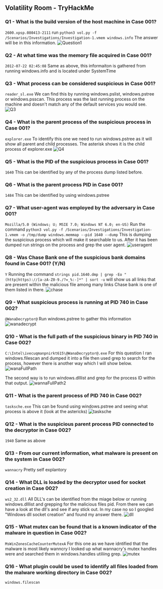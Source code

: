 ## Volatility Room - TryHackMe ###

### Q1 - What is the build version of the host machine in Case 001? ###
```2600.xpsp.080413-2111``` run ```python3 vol.py -f /Scenarios/Investigations/Investigation-1.vmem windows.info``` The answer will be in this information.
![Question1](https://user-images.githubusercontent.com/18509521/211746435-9eceb97b-7144-498b-8771-59b91a7d3ba2.png)

### Q2 - At what time was the memory file acquired in Case 001? ###
```2012-07-22 02:45:08``` Same as above, this informaiton is gathered from running windows.info and is located under SystemTime

### Q3 - What process can be considered suspicious in Case 001? ###
```reader_sl.exe``` We can find this by running windows.pslist, windows.pstree or windows.psscan. This process was the last running process on the machine and doesn't match any of the default services you would see.
![Q3](https://user-images.githubusercontent.com/18509521/211747946-a5dbff01-ad7d-495d-a873-fa9167b11d97.png)

### Q4 - What is the parent process of the suspicious process in Case 001? ###
```explorer.exe``` To identify this one we need to run windows.pstree as it will show all parent and child processes. The asterisk shows it is the child process of explorer.exe
![Q4](https://user-images.githubusercontent.com/18509521/211748355-5b01f338-5561-40fe-baf6-aa50bbcaafbd.png)

### Q5 - What is the PID of the suspicious process in Case 001? ###
```1640``` This can be identified by any of the process dump listed before.

### Q6 - What is the parent process PID in Case 001? ###
```1484``` This can be identified by using windows.pstree

### Q7 - What user-agent was employed by the adversary in Case 001? ###
```Mozilla/5.0 (Windows; U; MSIE 7.0; Windows NT 6.0; en-US)``` Run the command ```python3 vol.py -f /Scenarios/Investigations/Investigation-1.vmem -o /tmp/dump windows.memmap --pid 1640 --dump``` This is dumping the suspicious process which will make it searchable to us. After it has been dumped run strings on the process and grep the user agent.
![useragent](https://user-images.githubusercontent.com/18509521/211750739-567803cc-db05-4141-aaec-9e7ae1c76995.png)

### Q8 - Was Chase Bank one of the suspicious bank domains found in Case 001? (Y/N) ###
```Y``` Running the command ```strings pid.1640.dmp | grep -Eo "(http|https)://[a-zA-Z0-9./?=_%:-]*" | sort -u``` will show us all links that are present within the malicious file among many links Chase bank is one of them listed in there.
![chase](https://user-images.githubusercontent.com/18509521/211751566-d02b289a-834c-4698-a677-ca26f57ef9a4.png)

### Q9 - What suspicious process is running at PID 740 in Case 002? ###
```@WanaDecryptor@``` Run windows.pstree to gather this information
![wanadecrypt](https://user-images.githubusercontent.com/18509521/211752212-c12bcbcd-b0c5-43a6-95e1-b2f027b85bba.png)

### Q10 - What is the full path of the suspicious binary in PID 740 in Case 002? ###
```C:\Intel\ivecuqmanpnirkt615\@WanaDecryptor@.exe``` For this question I ran windows.filescan and dumped it into a file then used grep to search for the process, however there is another way which I will show below.
![wanaFullPath](https://user-images.githubusercontent.com/18509521/211753742-559c1d9f-ebc8-4b6f-abc1-0f1626f993b4.png)

The second way is to run windows.dlllist and grep for the process ID within that output.
![wannaFullPath2](https://user-images.githubusercontent.com/18509521/211753860-5bd58f09-ce95-4593-8486-f62e0bcd7736.png)

### Q11 - What is the parent process of PID 740 in Case 002? ###
```tasksche.exe``` This can be found using windows.pstree and seeing what process is above it (look at the astericks)
![tasksche](https://user-images.githubusercontent.com/18509521/211754258-46cb31ca-4f45-445c-8188-c2efbf633da9.png)

### Q12 - What is the suspicious parent process PID connected to the decryptor in Case 002? ###
```1940``` Same as above

### Q13 - From our current information, what malware is present on the system in Case 002? ###
```wannacry``` Pretty self explantory

### Q14 - What DLL is loaded by the decryptor used for socket creation in Case 002? ###
```ws2_32.dll``` All DLL's can be identified from the miage below or running windows.dlllist and grepping for the malicious files pid. From there we can have a look at the dll's and see if any stick out. In my case no so I googled "Windows dll socket creation" and found my answer there.
![dll](https://user-images.githubusercontent.com/18509521/211755949-5a3ae4c8-dc8f-4946-a5f3-7b069efda610.png)

### Q15 - What mutex can be found that is a known indicator of the malware in question in Case 002? ###
```MsWinZonesCacheCounterMutexA``` For this one as we have idntified that the malware is most likely wanncry I looked up what wannacry's mutex handles were and searched them in windows.handles utiliing grep.
![mutex](https://user-images.githubusercontent.com/18509521/211758652-30a646ce-b12b-4cb6-af4d-54f9b7ac1ceb.png)

### Q16 - What plugin could be used to identify all files loaded from the malware working directory in Case 002? ###
```windows.filescan```

